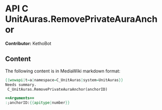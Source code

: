 # API C UnitAuras.RemovePrivateAuraAnchor

**Contributor:** KethoBot

## Content

The following content is in MediaWiki markdown format:

```mediawiki
{{wowapi|t=a|namespace=C_UnitAuras|system=UnitAuras}}
Needs summary.
 C_UnitAuras.RemovePrivateAuraAnchor(anchorID)

==Arguments==
:;anchorID:{{apitype|number}}
```